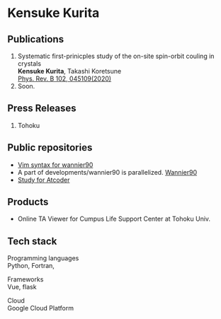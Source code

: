# Kensuke Kurita

## Publications
1. Systematic first-prinicples study of the on-site spin-orbit couling in crystals\
**Kensuke Kurita**, Takashi Koretsune\
[Phys. Rev. B 102, 045109(2020)](https://journals.aps.org/prb/abstract/10.1103/PhysRevB.102.045109)
2. Soon.

## Press Releases
1. Tohoku

## Public repositories
- [Vim syntax for wannier90](https://github.com/KensukeKurita/wannier90vim)
- A part of developments/wannier90 is parallelized. [Wannier90](https://github.com/wannier-developers/wannier90)
- [Study for Atcoder](https://github.com/KensukeKurita/atcoder)

## Products
- Online TA Viewer for  Cumpus Life Support Center at Tohoku Univ.

## Tech stack
Programming languages\
Python, Fortran, 

Frameworks\
Vue, flask

Cloud\
Google Cloud Platform

